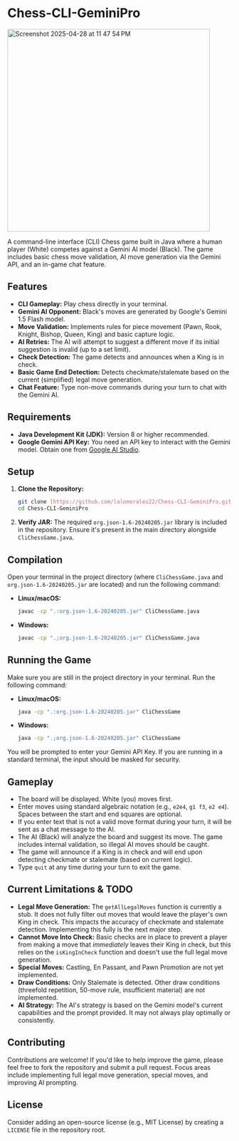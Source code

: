 # Chess-CLI-GeminiPro
<img width="455" alt="Screenshot 2025-04-28 at 11 47 54 PM" src="https://github.com/user-attachments/assets/81d6d38b-cb0a-4320-9d30-84436aa945e9" />

A command-line interface (CLI) Chess game built in Java where a human player (White) competes against a Gemini AI model (Black). The game includes basic chess move validation, AI move generation via the Gemini API, and an in-game chat feature.

## Features

* **CLI Gameplay:** Play chess directly in your terminal.
* **Gemini AI Opponent:** Black's moves are generated by Google's Gemini 1.5 Flash model.
* **Move Validation:** Implements rules for piece movement (Pawn, Rook, Knight, Bishop, Queen, King) and basic capture logic.
* **AI Retries:** The AI will attempt to suggest a different move if its initial suggestion is invalid (up to a set limit).
* **Check Detection:** The game detects and announces when a King is in check.
* **Basic Game End Detection:** Detects checkmate/stalemate based on the current (simplified) legal move generation.
* **Chat Feature:** Type non-move commands during your turn to chat with the Gemini AI.

## Requirements

* **Java Development Kit (JDK):** Version 8 or higher recommended.
* **Google Gemini API Key:** You need an API key to interact with the Gemini model. Obtain one from [Google AI Studio](https://aistudio.google.com/app/apikey).

## Setup

1.  **Clone the Repository:**
    ```bash
    git clone [https://github.com/lalomorales22/Chess-CLI-GeminiPro.git](https://github.com/lalomorales22/Chess-CLI-GeminiPro.git)
    cd Chess-CLI-GeminiPro
    ```
2.  **Verify JAR:** The required `org.json-1.6-20240205.jar` library is included in the repository. Ensure it's present in the main directory alongside `CliChessGame.java`.

## Compilation

Open your terminal in the project directory (where `CliChessGame.java` and `org.json-1.6-20240205.jar` are located) and run the following command:

* **Linux/macOS:**
    ```bash
    javac -cp ".:org.json-1.6-20240205.jar" CliChessGame.java
    ```
* **Windows:**
    ```bash
    javac -cp ".;org.json-1.6-20240205.jar" CliChessGame.java
    ```

## Running the Game

Make sure you are still in the project directory in your terminal. Run the following command:

* **Linux/macOS:**
    ```bash
    java -cp ".:org.json-1.6-20240205.jar" CliChessGame
    ```
* **Windows:**
    ```bash
    java -cp ".;org.json-1.6-20240205.jar" CliChessGame
    ```

You will be prompted to enter your Gemini API Key. If you are running in a standard terminal, the input should be masked for security.

## Gameplay

* The board will be displayed. White (you) moves first.
* Enter moves using standard algebraic notation (e.g., `e2e4`, `g1 f3`, `e2 e4`). Spaces between the start and end squares are optional.
* If you enter text that is not a valid move format during your turn, it will be sent as a chat message to the AI.
* The AI (Black) will analyze the board and suggest its move. The game includes internal validation, so illegal AI moves should be caught.
* The game will announce if a King is in check and will end upon detecting checkmate or stalemate (based on current logic).
* Type `quit` at any time during your turn to exit the game.

## Current Limitations & TODO

* **Legal Move Generation:** The `getAllLegalMoves` function is currently a stub. It does not fully filter out moves that would leave the player's own King in check. This impacts the accuracy of checkmate and stalemate detection. Implementing this fully is the next major step.
* **Cannot Move Into Check:** Basic checks are in place to prevent a player from making a move that *immediately* leaves their King in check, but this relies on the `isKingInCheck` function and doesn't use the full legal move generation.
* **Special Moves:** Castling, En Passant, and Pawn Promotion are not yet implemented.
* **Draw Conditions:** Only Stalemate is detected. Other draw conditions (threefold repetition, 50-move rule, insufficient material) are not implemented.
* **AI Strategy:** The AI's strategy is based on the Gemini model's current capabilities and the prompt provided. It may not always play optimally or consistently.

## Contributing

Contributions are welcome! If you'd like to help improve the game, please feel free to fork the repository and submit a pull request. Focus areas include implementing full legal move generation, special moves, and improving AI prompting.

## License

Consider adding an open-source license (e.g., MIT License) by creating a `LICENSE` file in the repository root.

